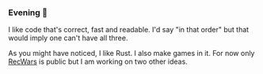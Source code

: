 ### Evening 👋

I like code that's correct, fast and readable. I'd say "in that order" but that would imply one can't have all three.

As you might have noticed, I like Rust. I also make games in it. For now only [RecWars](https://martin-t.gitlab.io/gitlab-pages/rec-wars/macroquad.html) is public but I am working on two other ideas.
